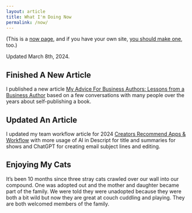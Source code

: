```yaml
---
layout: article
title: What I'm Doing Now
permalink: /now/
---
```

(This is a [now page](https://nownownow.com/about), and if you have your own site, [you should make one](https://nownownow.com/about), too.)

Updated March 8th, 2024.

## Finished A New Article
I published a new article [My Advice For Business Authors: Lessons from a Business Author](https://christophersherrod.com/book-advice/) based on a few conversations with many people over the years about self-publishing a book.

## Updated An Article
I updated my team workflow article for 2024 [Creators Recommend Apps & Workflow](https://christophersherrod.com/workflow/) with more usage of AI in Descript for title and summaries for shows and ChatGPT for creating email subject lines and editing.

## Enjoying My Cats
It’s been 10 months since three stray cats crawled over our wall into our compound. One was adopted out and the mother and daughter became part of the family. We were told they were unadopted because they were both a bit wild but now they are great at couch cuddling and playing. They are both welcomed members of the family.